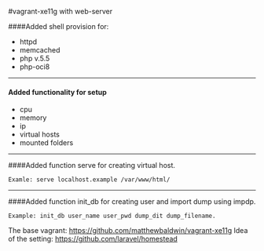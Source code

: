 #vagrant-xe11g with web-server


####Added shell provision for: 
* httpd
* memcached
* php v.5.5
* php-oci8

---

#### Added functionality for setup 
* cpu
* memory
* ip
* virtual hosts 
* mounted folders

----

####Added function serve for creating virtual host. 
```
Examle: serve localhost.example /var/www/html/
```
---
####Added function init_db for creating user and import dump using impdp. 
```
Example: init_db user_name user_pwd dump_dit dump_filename.
```

The base vagrant: https://github.com/matthewbaldwin/vagrant-xe11g
Idea of the setting: https://github.com/laravel/homestead
